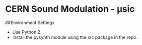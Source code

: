 # CERN Sound Modulation - μsic
##Environment Settings
- Use Python 2.
- Install the pysynth module using the src package in the repo.

